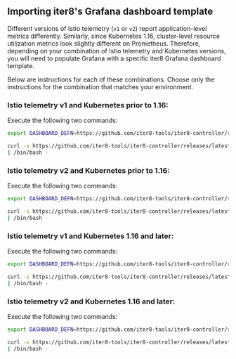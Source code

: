 ## Importing iter8's Grafana dashboard template

Different versions of Istio telemetry (`v1` or `v2`) report application-level metrics differently. Similarly, since Kubernetes 1.16, cluster-level resource utilization metrics look slightly different on Prometheus. Therefore, depending on your combination of Istio telemetry and Kubernetes versions, you will need to populate Grafana with a specific iter8 Grafana dashboard template. 

Below are instructions for each of these combinations. Choose only the instructions for the combination that matches your environment.

### Istio telemetry v1 and Kubernetes prior to 1.16:

Execute the following two commands:

```bash
export DASHBOARD_DEFN=https://github.com/iter8-tools/iter8-controller/releases/latest/download/istio-telemetry-v1.json

curl -s https://github.com/iter8-tools/iter8-controller/releases/latest/download/grafana_install_dashboard.sh \
| /bin/bash -
```

### Istio telemetry v2 and Kubernetes prior to 1.16:

Execute the following two commands:

```bash
export DASHBOARD_DEFN=https://github.com/iter8-tools/iter8-controller/releases/latest/download/istio-telemetry-v2.json

curl -s https://github.com/iter8-tools/iter8-controller/releases/latest/download/grafana_install_dashboard.sh \
| /bin/bash -
```

### Istio telemetry v1 and Kubernetes 1.16 and later:

Execute the following two commands:

```bash
export DASHBOARD_DEFN=https://github.com/iter8-tools/iter8-controller/releases/latest/download/istio-telemetry-v1-k8s-16.json

curl -s https://github.com/iter8-tools/iter8-controller/releases/latest/download/grafana_install_dashboard.sh \
| /bin/bash -
```

### Istio telemetry v2 and Kubernetes 1.16 and later:

Execute the following two commands:

```bash
export DASHBOARD_DEFN=https://github.com/iter8-tools/iter8-controller/releases/latest/download/istio-telemetry-v2-k8s-16.json

curl -s https://github.com/iter8-tools/iter8-controller/releases/latest/download/grafana_install_dashboard.sh \
| /bin/bash -
```
